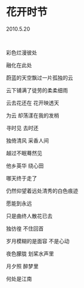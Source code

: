 # 花开时节

2010.5.20

&emsp;

彩色烂漫彼处

融化在此处

蔚蓝的天空飘过一片孤独的云

云下铺满了徒劳的柔柔细雨

云去花还在 花开映透天

为云 却荡漾在我的发梢

寻时见 去时还

独倚清风 采香人间

越过不眠蓦然见

他乡英华 绕心田



哪天终于走了

仍然仰望着远处清秀的白色痕迹

愿能到永远

只是曲终人散花已去

独彷徨 不住回首

岁月模糊的是面容 不是心动

夜色朦胧 划桨水声里

月夕照 醉梦里

何处是江南

